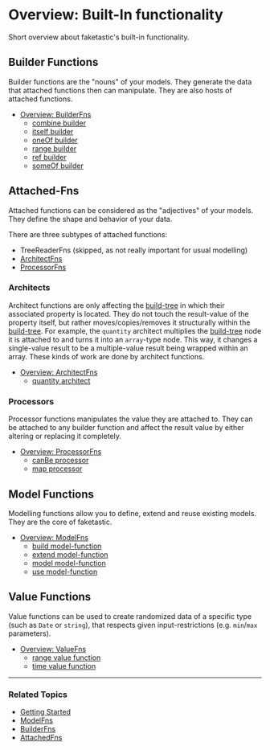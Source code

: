# Overview: Built-In functionality

Short overview about faketastic's built-in functionality.

## Builder Functions

Builder functions are the "nouns" of your models. They generate the data that attached functions then can manipulate. They are also hosts of attached functions.

- [Overview: BuilderFns](./builder-fns/builder-fns.md)
  - [combine builder](./builder-fns/combine.md)
  - [itself builder](./builder-fns/itself.md)
  - [oneOf builder](./builder-fns/one-of.md)
  - [range builder](./builder-fns/range.md)
  - [ref builder](./builder-fns/ref.md)
  - [someOf builder](./builder-fns/some-of.md)

## Attached-Fns

Attached functions can be considered as the "adjectives" of your models. They define the shape and behavior of your data.

There are three subtypes of attached functions:

- TreeReaderFns (skipped, as not really important for usual modelling)
- [ArchitectFns](./attached-fns/architect-fns.md)
- [ProcessorFns](./attached-fns/processor-fns.md)

### Architects

Architect functions are only affecting the [build-tree](./topics/build-mechanism.md) in which their associated property is located. They do not touch the result-value of the property itself, but rather moves/copies/removes it structurally within the [build-tree](./topics/build-mechanism.md). For example, the `quantity` architect multiplies the [build-tree](./topics/build-mechanism.md) node it is attached to and turns it into an `array`-type node. This way, it changes a single-value result to be a multiple-value result being wrapped within an array. These kinds of work are done by architect functions.

- [Overview: ArchitectFns](./attached-fns/architect-fns.md)
  - [quantity architect](./attached-fns/quantity.md)

### Processors

Processor functions manipulates the value they are attached to. They can be attached to any builder function and affect the result value by either altering or replacing it completely.

- [Overview: ProcessorFns](./attached-fns/processor-fns.md)
  - [canBe processor](./attached-fns/can-be.md)
  - [map processor](./attached-fns/map.md)

## Model Functions

Modelling functions allow you to define, extend and reuse existing models. They are the core of faketastic.

- [Overview: ModelFns](./model-fns/model-fns.md)
  - [build model-function](./model-fns/build.md)
  - [extend model-function](./model-fns/extend.md)
  - [model model-function](./model-fns/model.md)
  - [use model-function](./model-fns/use.md)

## Value Functions

Value functions can be used to create randomized data of a specific type (such as `Date` or `string`), that respects given input-restrictions (e.g. `min`/`max` parameters).

- [Overview: ValueFns](./value-fns/value-fns.md)
  - [range value function](./value-fns/range.md)
  - [time value function](./value-fns/time.md)

---

### Related Topics

- [Getting Started](./getting-started.md)
- [ModelFns](./model-fns/model-fns.md)
- [BuilderFns](./builder-fns/builder-fns.md)
- [AttachedFns](./model-fns/model-fns.md)
